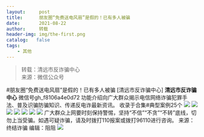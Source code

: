 ```yaml
---
layout:     post
title:      朋友圈“免费送电风扇”是假的！已有多人被骗
date:       2021-08-22
author:     转载
header-img: img/the-first.png
catalog:   false
tags:
    - 其他
---
```


<blockquote><p>转载：清远市反诈骗中心<br>
来源：微信公众号</p></blockquote>

#朋友圈“免费送电风扇”是假的！已有多人被骗
[清远市反诈骗中心]
**清远市反诈骗中心**
微信号gh_f8106a4e0d72
功能介绍向广大群众揭示电信网络诈骗犯罪手法、普及识骗防骗知识、传递反电诈最新资讯。
收录于合集#典型案例25个
![]({{site.baseurl}}/postimg/3CxTSiafadcic5zyXUfbXLUClzlpaoknCpV4bErPg2kuuS97hoJJbNCtFOVZ9X0j5W26HDaregC5kibiaLGl8CPr9A.gif)
![]({{site.baseurl}}/postimg/3CxTSiafadc9ic9eLJLfHnnicgaNQxdwPXFwVviblVf1uYs6via1UDrgiaPkNejWX0wj0xeaOSBKEiaLxA9Rg60aYKcpA.jpeg)
![]({{site.baseurl}}/postimg/3CxTSiafadc9ic9eLJLfHnnicgaNQxdwPXFeIJ0Xiar8a58IuIMhad2GaFrTUaCef1ZFFibxbbKgyticZtRbKs663SHg.jpeg)
![]({{site.baseurl}}/postimg/3CxTSiafadc9ic9eLJLfHnnicgaNQxdwPXFagsFeh2VHEIXRcbEJ2yE6Tf5bRxYr1pgibI1ZPCNFOHj13licXDzpSFg.jpeg)
![]({{site.baseurl}}/postimg/3CxTSiafadc9ic9eLJLfHnnicgaNQxdwPXFWpiaxCbnS4eN8y9xdoOqutfMJcKj2EVrhIh4hnE9PY34KffQzfPqprA.jpeg)
![]({{site.baseurl}}/postimg/3CxTSiafadc9ic9eLJLfHnnicgaNQxdwPXF2Qz5LfGuicfYX4HL662CicZdutD7T4IKicJCDFblqU5sZmiauokkwJPYGg.jpeg)
![]({{site.baseurl}}/postimg/3CxTSiafadc9ic9eLJLfHnnicgaNQxdwPXFxabPSbCaJdqxtd8j1RicJWPTicGKrIl7O4mKL5x4nVSRJaEc3ibZqPHDg.png)
广大群众上网要时刻保持警惕，坚持“不信”“不贪”“不转”底线，切勿上当受骗。如遇可疑诈骗，请及时拨打110报案或拨打96110进行咨询。
来源：终结诈骗
编辑：阻阻
![]({{site.baseurl}}/postimg/3CxTSiafadcic5zyXUfbXLUClzlpaoknCpErldQhhamfG7KH1qHGrr3icT9iaAoE1B4noSO7EewO2k8fys5pMuaoog.gif)
